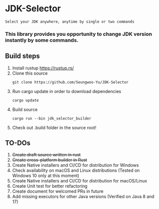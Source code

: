 # JDK-Selector
`Select your JDK anywhere, anytime by single or two commands`

### This library provides you opportunity to change JDK version instantly by some commands.

## Build steps
1. Install rustup https://rustup.rs/
2. Clone this source
    ````
   git clone https://github.com/Seungwoo-Yu/JDK-Selector
    ````
3. Run cargo update in order to download dependencies
   ````
   cargo update
   ````
4. Build source
   ````
   cargo run --bin jdk_selector_builder
   ````
5. Check out .build folder in the source root!

## TO-DOs

1. ~~Create draft source written in rust~~
2. ~~Create cross-platform builder in Rust~~
3. Create Native installers and CI/CD for distribution for Windows
4. Check availability on macOS and Linux distributions (Tested on Windows 10 only at this moment)
5. Create Native installers and CI/CD for distribution for macOS/Linux
6. Create Unit test for better refactoring
7. Create document for welcomed PRs in future
8. Add missing executors for other Java versions (Verified on Java 8 and 17)